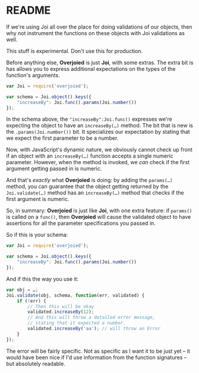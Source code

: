 # README

If we're using Joi all over the place for doing validations of our objects, then why not instrument the functions on these objects with Joi validations as well.

This stuff is experimental. Don't use this for production.

Before anything else, **Overjoied** is just **Joi**, with some extras. The extra bit is has allows you to express additional expectations on the types of the function's arguments.

```javascript
var Joi = require('overjoied');

var schema = Joi.object().keys({
	"increaseBy": Joi.func().params(Joi.number())
});
```

In the schema above, the `"increaseBy":Joi.func()` expresses we're expecting the object to have an `increaseBy(…)` method. The bit that is new is the `.params(Joi.number())` bit. It specializes our expectation by stating that we expect the first parameter to be a number.

Now, with JavaScript's dynamic nature, we obviously cannot check up front if an object with an `increaseBy(…)` function accepts a single numeric parameter. However, when the method is invoked, we *can* check if the first argument getting passed in is numeric. 

And that's *exactly* what **Overjoied** is doing: by adding the `params(…)` method, you can guarantee that the object getting returned by the `Joi.validate(…)` method has an `increaseBy(…)` method that checks if the first argument is numeric. 

So, in summary: **Overjoied** is just like **Joi**, with one extra feature: if `params()` is called on a `func()`, then **Overjoied** will cause the validated object to have assertions for all the parameter specifications you passed in.

So if this is your schema:

```javascript
var Joi = require('overjoied');

var schema = Joi.object().keys({
	"increaseBy": Joi.func().params(Joi.number())
});
```

And if this the way you use it:

```javascript
var obj = …;
Joi.validate(obj, schema, function(err, validated) {
	if (!err) {
		// Then this will be okay
		validated.increaseBy(12);
		// And this will throw a detailed error message,
		// stating that it expected a number.
		validated.increaseBy('aa'); // will throw an Error				
	}
});
```

The error will be fairly specific. Not as specific as I want it to be just yet – it would have been nice if I'd use information from the function signatures – but absolutely readable.[]()